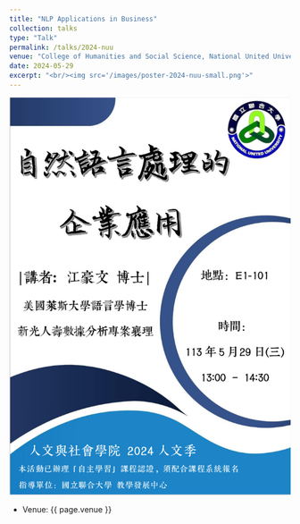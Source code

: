 ```yaml
---
title: "NLP Applications in Business"
collection: talks
type: "Talk"
permalink: /talks/2024-nuu
venue: "College of Humanities and Social Science, National United University"
date: 2024-05-29
excerpt: "<br/><img src='/images/poster-2024-nuu-small.png'>"
---
```


![](/images/poster-2024-nuu.png)

-   Venue: {{ page.venue }}
